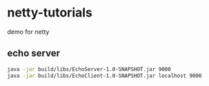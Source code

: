 # netty-tutorials
demo for netty

## echo server
```bash
java -jar build/libs/EchoServer-1.0-SNAPSHOT.jar 9000
java -jar build/libs/EchoClient-1.0-SNAPSHOT.jar localhost 9000
```